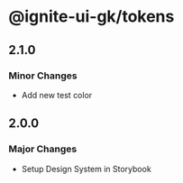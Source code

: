 # @ignite-ui-gk/tokens

## 2.1.0

### Minor Changes

- Add new test color

## 2.0.0

### Major Changes

- Setup Design System in Storybook
